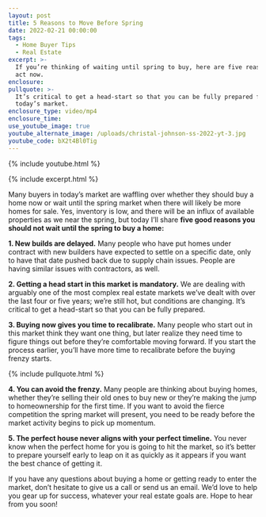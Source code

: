 ```yaml
---
layout: post
title: 5 Reasons to Move Before Spring
date: 2022-02-21 00:00:00
tags:
  - Home Buyer Tips
  - Real Estate
excerpt: >-
  If you’re thinking of waiting until spring to buy, here are five reasons to
  act now.
enclosure:
pullquote: >-
  It’s critical to get a head-start so that you can be fully prepared for
  today’s market.
enclosure_type: video/mp4
enclosure_time:
use_youtube_image: true
youtube_alternate_image: /uploads/christal-johnson-ss-2022-yt-3.jpg
youtube_code: bX2t4Bl0Tig
---
```

{% include youtube.html %}

{% include excerpt.html %}

Many buyers in today’s market are waffling over whether they should buy a home now or wait until the spring market when there will likely be more homes for sale. Yes, inventory is low, and there will be an influx of available properties as we near the spring, but today I’ll share **five good reasons you should not wait until the spring to buy a home:**

**1\. New builds are delayed.** Many people who have put homes under contract with new builders have expected to settle on a specific date, only to have that date pushed back due to supply chain issues. People are having similar issues with contractors, as well.

**2\. Getting a head start in this market is mandatory.** We are dealing with arguably one of the most complex real estate markets we’ve dealt with over the last four or five years; we’re still hot, but conditions are changing. It’s critical to get a head-start so that you can be fully prepared.

**3\. Buying now gives you time to recalibrate.** Many people who start out in this market think they want one thing, but later realize they need time to figure things out before they’re comfortable moving forward. If you start the process earlier, you’ll have more time to recalibrate before the buying frenzy starts.

{% include pullquote.html %}

**4\. You can avoid the frenzy.** Many people are thinking about buying homes, whether they’re selling their old ones to buy new or they’re making the jump to homeownership for the first time. If you want to avoid the fierce competition the spring market will present, you need to be ready before the market activity begins to pick up momentum.

**5\. The perfect house never aligns with your perfect timeline.** You never know when the perfect home for you is going to hit the market, so it’s better to prepare yourself early to leap on it as quickly as it appears if you want the best chance of getting it.

If you have any questions about buying a home or getting ready to enter the market, don’t hesitate to give us a call or send us an email. We’d love to help you gear up for success, whatever your real estate goals are. Hope to hear from you soon\!
